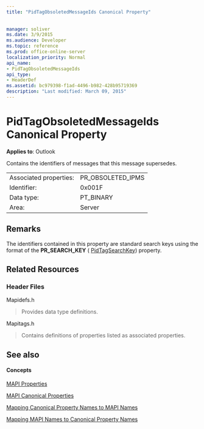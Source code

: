 ```yaml
---
title: "PidTagObsoletedMessageIds Canonical Property"
 
 
manager: soliver
ms.date: 3/9/2015
ms.audience: Developer
ms.topic: reference
ms.prod: office-online-server
localization_priority: Normal
api_name:
- PidTagObsoletedMessageIds
api_type:
- HeaderDef
ms.assetid: bc979398-f1ad-4496-b982-428b95719369
description: "Last modified: March 09, 2015"
---
```


# PidTagObsoletedMessageIds Canonical Property

  
  
**Applies to**: Outlook 
  
Contains the identifiers of messages that this message supersedes.
  
|||
|:-----|:-----|
|Associated properties:  <br/> |PR_OBSOLETED_IPMS  <br/> |
|Identifier:  <br/> |0x001F  <br/> |
|Data type:  <br/> |PT_BINARY  <br/> |
|Area:  <br/> |Server  <br/> |
   
## Remarks

The identifiers contained in this property are standard search keys using the format of the **PR_SEARCH_KEY** ( [PidTagSearchKey](pidtagsearchkey-canonical-property.md)) property.
  
## Related Resources

### Header Files

Mapidefs.h
  
> Provides data type definitions.
    
Mapitags.h
  
> Contains definitions of properties listed as associated properties.
    
## See also

#### Concepts

[MAPI Properties](mapi-properties.md)
  
[MAPI Canonical Properties](mapi-canonical-properties.md)
  
[Mapping Canonical Property Names to MAPI Names](mapping-canonical-property-names-to-mapi-names.md)
  
[Mapping MAPI Names to Canonical Property Names](mapping-mapi-names-to-canonical-property-names.md)

